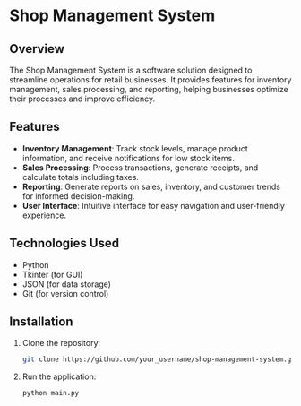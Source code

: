 # Shop Management System

## Overview
The Shop Management System is a software solution designed to streamline operations for retail businesses. It provides features for inventory management, sales processing, and reporting, helping businesses optimize their processes and improve efficiency.

## Features
- **Inventory Management**: Track stock levels, manage product information, and receive notifications for low stock items.
- **Sales Processing**: Process transactions, generate receipts, and calculate totals including taxes.
- **Reporting**: Generate reports on sales, inventory, and customer trends for informed decision-making.
- **User Interface**: Intuitive interface for easy navigation and user-friendly experience.

## Technologies Used
- Python
- Tkinter (for GUI)
- JSON (for data storage)
- Git (for version control)

## Installation
1. Clone the repository:
   ```bash
   git clone https://github.com/your_username/shop-management-system.git
2. Run the application:
   ```bash
   python main.py
